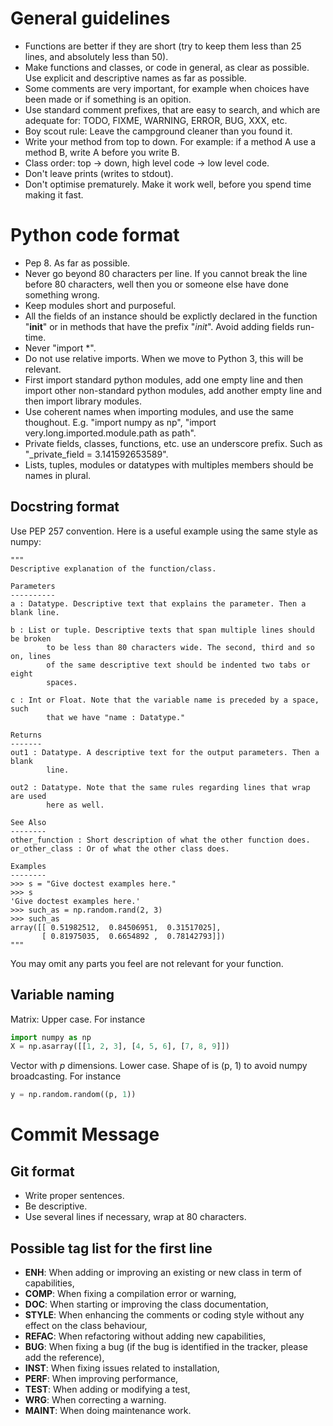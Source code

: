 General guidelines
==================

- Functions are better if they are short (try to keep them less than 25 lines, and absolutely less than 50).
- Make functions and classes, or code in general, as clear as possible. Use explicit and descriptive names as far as possible.
- Some comments are very important, for example when choices have been made or if something is an opition.
- Use standard comment prefixes, that are easy to search, and which are adequate for: TODO, FIXME, WARNING, ERROR, BUG, XXX, etc.
- Boy scout rule: Leave the campground cleaner than you found it.
- Write your method from top to down. For example: if a method A use a method B, write A before you write B.
- Class order: top -> down, high level code -> low level code.
- Don't leave prints (writes to stdout).
- Don't optimise prematurely. Make it work well, before you spend time making it fast.


Python code format
==================

- Pep 8. As far as possible.
- Never go beyond 80 characters per line. If you cannot break the line before 80 characters, well then you or someone else have done something wrong.
- Keep modules short and purposeful.
- All the fields of an instance should be explictly declared in the function "__init__" or in methods that have the prefix "_init_". Avoid adding fields run-time.
- Never "import *".
- Do not use relative imports. When we move to Python 3, this will be relevant.
- First import standard python modules, add one empty line and then import other non-standard python modules, add another empty line and then import library modules.
- Use coherent names when importing modules, and use the same thoughout. E.g. "import numpy as np", "import very.long.imported.module.path as path".
- Private fields, classes, functions, etc. use an underscore prefix. Such as "_private_field = 3.141592653589".
- Lists, tuples, modules or datatypes with multiples members should be names in plural.

Docstring format
----------------

Use PEP 257 convention. Here is a useful example using the same style as numpy:

    """
    Descriptive explanation of the function/class.

    Parameters
    ----------
    a : Datatype. Descriptive text that explains the parameter. Then a blank line.

    b : List or tuple. Descriptive texts that span multiple lines should be broken
            to be less than 80 characters wide. The second, third and so on, lines
            of the same descriptive text should be indented two tabs or eight
            spaces.

    c : Int or Float. Note that the variable name is preceded by a space, such
            that we have "name : Datatype."

    Returns
    -------
    out1 : Datatype. A descriptive text for the output parameters. Then a blank
            line.
    
    out2 : Datatype. Note that the same rules regarding lines that wrap are used
            here as well.
    
    See Also
    --------
    other_function : Short description of what the other function does.
    or_other_class : Or of what the other class does.
    
    Examples
    --------
    >>> s = "Give doctest examples here."
    >>> s
    'Give doctest examples here.'
    >>> such_as = np.random.rand(2, 3)
    >>> such_as
    array([[ 0.51982512,  0.84506951,  0.31517025],
           [ 0.81975035,  0.6654892 ,  0.78142793]])
    """

You may omit any parts you feel are not relevant for your function.

Variable naming
---------------
Matrix: Upper case. For instance
```python
import numpy as np
X = np.asarray([[1, 2, 3], [4, 5, 6], [7, 8, 9]])
```

Vector with _p_ dimensions. Lower case. Shape of is (p, 1) to avoid numpy
broadcasting. For instance
```python
y = np.random.random((p, 1))
```

Commit Message
==============

Git format
----------

- Write proper sentences.
- Be descriptive.
- Use several lines if necessary, wrap at 80 characters.

Possible tag list for the first line
------------------------------------

- **ENH**: When adding or improving an existing or new class in term of capabilities,
- **COMP**: When fixing a compilation error or warning,
- **DOC**: When starting or improving the class documentation,
- **STYLE**: When enhancing the comments or coding style without any effect on the class behaviour,
- **REFAC**: When refactoring without adding new capabilities,
- **BUG**: When fixing a bug (if the bug is identified in the tracker, please add the reference),
- **INST**: When fixing issues related to installation,
- **PERF**: When improving performance,
- **TEST**: When adding or modifying a test,
- **WRG**: When correcting a warning.
- **MAINT**: When doing maintenance work.